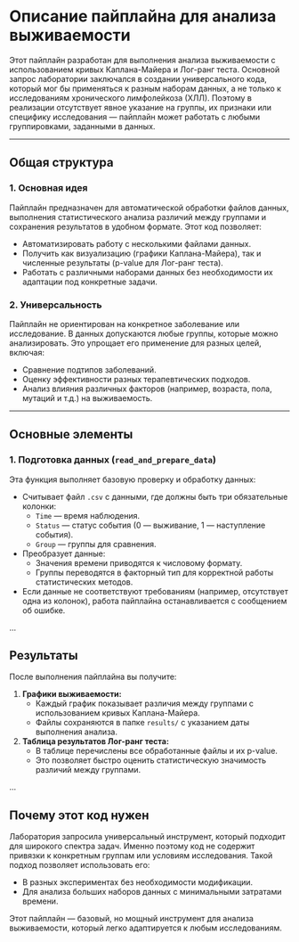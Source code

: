 # Описание пайплайна для анализа выживаемости

Этот пайплайн разработан для выполнения анализа выживаемости с использованием кривых Каплана-Майера и Лог-ранг теста. Основной запрос лаборатории заключался в создании универсального кода, который мог бы применяться к разным наборам данных, а не только к исследованиям хронического лимфолейкоза (ХЛЛ). Поэтому в реализации отсутствует явное указание на группы, их признаки или специфику исследования — пайплайн может работать с любыми группировками, заданными в данных.

---

## Общая структура

### **1. Основная идея**
Пайплайн предназначен для автоматической обработки файлов данных, выполнения статистического анализа различий между группами и сохранения результатов в удобном формате. Этот код позволяет:
- Автоматизировать работу с несколькими файлами данных.
- Получить как визуализацию (графики Каплана-Майера), так и численные результаты (p-value для Лог-ранг теста).
- Работать с различными наборами данных без необходимости их адаптации под конкретные задачи.

### **2. Универсальность**
Пайплайн не ориентирован на конкретное заболевание или исследование. В данных допускаются любые группы, которые можно анализировать. Это упрощает его применение для разных целей, включая:
- Сравнение подтипов заболеваний.
- Оценку эффективности разных терапевтических подходов.
- Анализ влияния различных факторов (например, возраста, пола, мутаций и т.д.) на выживаемость.

---

## Основные элементы

### **1. Подготовка данных (`read_and_prepare_data`)**
Эта функция выполняет базовую проверку и обработку данных:
- Считывает файл `.csv` с данными, где должны быть три обязательные колонки:
  - `Time` — время наблюдения.
  - `Status` — статус события (0 — выживание, 1 — наступление события).
  - `Group` — группы для сравнения.
- Преобразует данные:
  - Значения времени приводятся к числовому формату.
  - Группы переводятся в факторный тип для корректной работы статистических методов.
- Если данные не соответствуют требованиям (например, отсутствует одна из колонок), работа пайплайна останавливается с сообщением об ошибке.

...

## Результаты

После выполнения пайплайна вы получите:
1. **Графики выживаемости:**
   - Каждый график показывает различия между группами с использованием кривых Каплана-Майера.
   - Файлы сохраняются в папке `results/` с указанием даты выполнения анализа.
2. **Таблица результатов Лог-ранг теста:**
   - В таблице перечислены все обработанные файлы и их p-value.
   - Это позволяет быстро оценить статистическую значимость различий между группами.

...

## Почему этот код нужен
Лаборатория запросила универсальный инструмент, который подходит для широкого спектра задач. Именно поэтому код не содержит привязки к конкретным группам или условиям исследования. Такой подход позволяет использовать его:
- В разных экспериментах без необходимости модификации.
- Для анализа больших наборов данных с минимальными затратами времени.

Этот пайплайн — базовый, но мощный инструмент для анализа выживаемости, который легко адаптируется к любым исследованиям.
